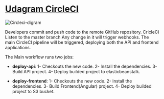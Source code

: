 # [Udagram CircleCI](https://github.com/devahmed-ragab/deployment-process/tree/master/screenshots/CircleCi-digram.png)

![Circleci-digram](https://github.com/devahmed-ragab/deployment-process/tree/master/screenshots/CircleCi-digram.png?raw=true)

Developers commit and push code to the remote GitHub repository.
CricleCi Listen to the master branch Any change in it will trigger webhooks.
The main CircleCI pipeline will be triggered, deploying both the API and frontend applications.

The Main workflow runs two jobs:

- **deploy-api**:
  1- Checkouts the new code.
  2- Install the dependencies.
  3- Build API project.
  4- Deploy builded project to elasticbeanstalk.

- **deploy-frontend**:
  1- Checkouts the new code.
  2- Install the dependencies.
  3- Build Frontend(Angular) project.
  4- Deploy builded project to S3 bucket.
